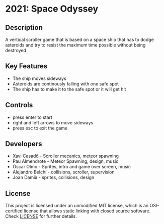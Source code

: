 # 2021: Space Odyssey

## Description

A vertical scroller game that is based on a space ship that has to dodge asteroids and try to resist the maximum time possible without being destroyed

## Key Features

 - The ship moves sideways
 - Asteroids are continously falling with one safe spot
 - The ship has to make it to the safe spot or it will get hit

## Controls

 - press enter to start
 - right and left arrows to move sideways
 - press esc to exit the game

## Developers

 - Xavi Casadó - Scroller mecanics, meteor spawning
 - Pau Almendrote - Meteor Spawning, design, music
 - Óscar Olmo - Sprites, intro and game over screen, music
 - Alejandro Belchí - collisions, scroller, supervision
 - Joan Damià - sprites, collisions, design


## License

This project is licensed under an unmodified MIT license, which is an OSI-certified license that allows static linking with closed source software. Check [LICENSE](LICENSE) for further details.

